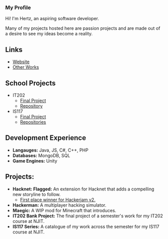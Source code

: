 ### My Profile

Hi! I'm Hertz, an aspiring software developer.

Many of my projects hosted here are passion projects and are made out of a desire to see my ideas become a reality.

## Links
- [Website](https://hashbeep.github.io)
- [Other Works](https://hashbeep.itch.io)

## School Projects
- IT202
    - [Final Project](https://lad5-prod.herokuapp.com)
    - [Repository](https://github.com/Modulations/IT202-003)
- IS117
    - [Final Project](https://lad5.github.io/P4/)
    - [Repositories](https://github.com/lad5)

## Development Experience
- **Langauges:** Java, JS, C#, C++, PHP
- **Databases:** MongoDB, SQL
- **Game Engines:** Unity

## Projects:
- **Hacknet: Flagged:** An extension for Hacknet that adds a compelling new storyline to follow.
    - [First place winner for Hackerjam v2.](https://store.steampowered.com/news/app/365450/view/2515772501355319473)
- **Hackerman:** A multiplayer hacking simulator.
- **Maegic:** A WIP mod for Minecraft that introduces.
- **IT202 Bank Project:** The final project of a semester's work for my IT202 course at NJIT.
- **IS117 Series:** A catalogue of my work across the semester for my IS117 course at NJIT.

<!--
**Modulations/Modulations** is a ✨ _special_ ✨ repository because its `README.md` (this file) appears on your GitHub profile.

Here are some ideas to get you started:

- 🔭 I’m currently working on ...
- 🌱 I’m currently learning ...
- 👯 I’m looking to collaborate on ...
- 🤔 I’m looking for help with ...
- 💬 Ask me about ...
- 📫 How to reach me: ...
- 😄 Pronouns: ...
- ⚡ Fun fact: ...
-->
